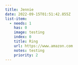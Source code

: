 ```yaml
---
title: Jennie
date: 2022-09-15T01:51:42.855Z
list-item:
  - needs: 1
    has: 0
    image: testing
    index: 0
    title: Ring
    url: https://www.amazon.com
    notes: testing
    priority: 2
---
```

